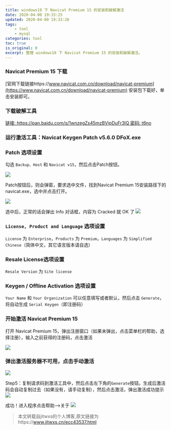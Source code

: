 ```yaml
---
title: windows10 下 Navicat Premium 15 的安装和破解激活
date: 2020-04-00 19:33:25
updated: 2020-04-00 19:33:26
tags: 
    - tool
    - mysql
categories: tool
toc: true
is_original: 0
excerpt: 整理 windows10 下 Navicat Premium 15 的安装和破解激活。
---
```



### Navicat Premium 15 下载
[官网下载链接https://www.navicat.com.cn/download/navicat-premium](https://www.navicat.com.cn/download/navicat-premium)
安装包下载好，单击安装即可。


### 下载破解工具

[链接: https://pan.baidu.com/s/1wnzegZs45mzBVipDuFr3lQ  密码: t6no](https://pan.baidu.com/s/1wnzegZs45mzBVipDuFr3lQ)


### 运行激活工具：Navicat Keygen Patch v5.6.0 DFoX.exe

### Patch 选项设置

勾选 `Backup、Host` 和 `Navicat v15`，然后点击Patch按钮。

![](https://static.studytime.xin/article/20200509232623.png)

Patch按钮后，则会弹窗，要求选中文件，找到Navicat Premium 15安装路径下的navicat.exe，选中并点击打开。

![](https://static.studytime.xin/article/20200509232719.png)

选中后，正常的话会弹出 Info 对话框，内容为 Cracked 就 OK 了
![](https://static.studytime.xin/article/20200509232801.png)

### `License, Product and Language` 选项设置
`License` 为 `Enterprise`，`Products` 为 `Premium`，`Languages` 为 `Simplified Chinese`（简体中文，其它语言版本请自选）


### Resale License选项设置
`Resale Version` 为 `Site license`

### Keygen / Offline Activation 选项设置
`Your Name` 和 `Your Organization` 可以任意填写或者默认，然后点击 `Generate`，将自动生成 `Serial Keygen`（即注册码）

### 开始激活 Navicat Premium 15

打开 Navicat Premium 15，弹出注册窗口（如果未弹出，点击菜单栏的帮助，选择注册），输入之前获得的注册码，点击激活

![](https://static.studytime.xin/article/20200509233249.png)

### 弹出激活服务器不可用，点击手动激活
![](https://static.studytime.xin/article/20200509233317.png)

Step5：复制请求码到激活工具中，然后点击左下角的`Generate`按钮。生成后激活码会自动复制过去（如果没有，请手动复制），然后点击激活，弹出激活成功提示
![](https://static.studytime.xin/article/20200509233345.png)

成功！进入程序点击帮助–&gt;关于
![](https://static.studytime.xin/article/20200509233406.png)


> 本文转载自jitwxs的个人博客,原文链接为https://www.jitwxs.cn/ecc43537.html
